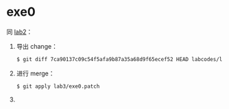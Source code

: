 # exe0

同 [lab2](../lab2/exe0.md)：

1. 导出 change：

   ```bash
   $ git diff 7ca90137c09c54f5afa9b87a35a68d9f65ecef52 HEAD labcodes/lab2/ | sed 's/lab2/lab3/g' > lab3/exe0.patch
   ```

2. 进行 merge：

   ```bash
   $ git apply lab3/exe0.patch
   ```

   

3. 